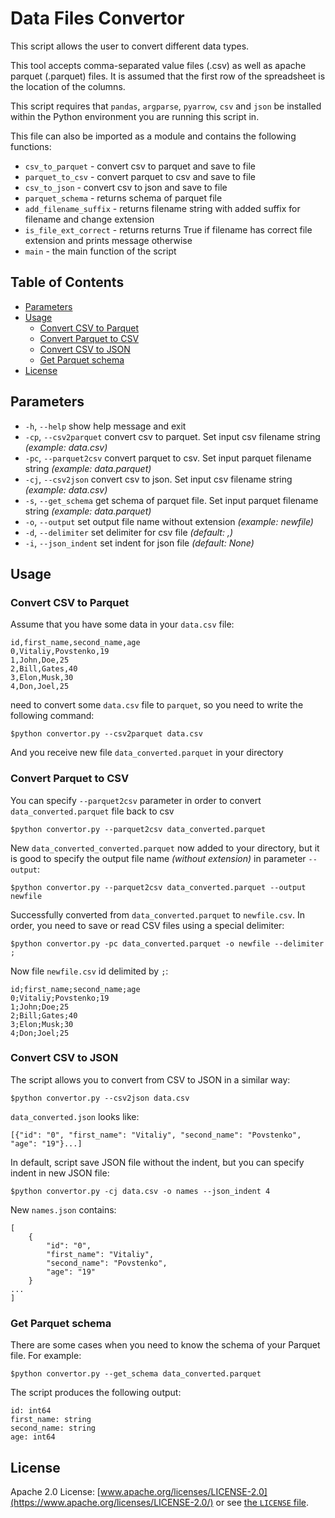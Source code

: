 # Data Files Convertor

This script allows the user to convert different data types. 

This tool accepts comma-separated value files (.csv) as well as apache parquet (.parquet) files. It is assumed that the first row of the spreadsheet is the location of the columns.

This script requires that `pandas`, `argparse`, `pyarrow`, `csv` and `json` be installed within the Python environment you are running this script in.

This file can also be imported as a module and contains the following functions:

* `csv_to_parquet` - convert csv to parquet and save to file
* `parquet_to_csv` - convert parquet to csv and save to file
* `csv_to_json` - convert csv to json and save to file
* `parquet_schema` - returns schema of parquet file
* `add_filename_suffix` - returns filename string with added suffix for filename and change extension
* `is_file_ext_correct` - returns returns True if filename has correct file extension and prints message otherwise
* `main` - the main function of the script

## Table of Contents
- [Parameters](#parameters)
- [Usage](#usage)
  * [Convert CSV to Parquet](#convert-csv-to-parquet)
  * [Convert Parquet to CSV](#convert-parquet-to-csv)
  * [Convert CSV to JSON](#convert-csv-to-json)
  * [Get Parquet schema](#get-parquet-schema)
- [License](#license)

## Parameters
* `-h`, `--help` show help message and exit
* `-cp`, `--csv2parquet` convert csv to parquet. Set input csv filename string *(example: data.csv)*
* `-pc`, `--parquet2csv` convert parquet to csv. Set input parquet filename string *(example: data.parquet)*
* `-cj`, `--csv2json` convert csv to json. Set input csv filename string *(example: data.csv)*
* `-s`, `--get_schema` get schema of parquet file. Set input parquet filename string *(example: data.parquet)*
* `-o`, `--output` set output file name without extension *(example: newfile)*
* `-d`, `--delimiter` set delimiter for csv file *(default: ,)*
* `-i`, `--json_indent` set indent for json file *(default: None)*

## Usage

### Convert CSV to Parquet

Assume that you have some data in your `data.csv` file:
```
id,first_name,second_name,age
0,Vitaliy,Povstenko,19
1,John,Doe,25
2,Bill,Gates,40
3,Elon,Musk,30
4,Don,Joel,25
```
 need to convert some `data.csv` file to `parquet`, so you need to write the following command:
```
$python convertor.py --csv2parquet data.csv
```
And you receive new file `data_converted.parquet` in your directory

### Convert Parquet to CSV
You can specify `--parquet2csv` parameter in order to convert `data_converted.parquet` file back to csv
```
$python convertor.py --parquet2csv data_converted.parquet
```
New `data_converted_converted.parquet` now added to your directory, but it is good to specify the output file name *(without extension)* in parameter `--output`:
```
$python convertor.py --parquet2csv data_converted.parquet --output newfile
```
Successfully converted from `data_converted.parquet` to `newfile.csv`.
In order, you need to save or read CSV files using a special delimiter:
```
$python convertor.py -pc data_converted.parquet -o newfile --delimiter ;
```
Now file `newfile.csv` id delimited by `;`:
```
id;first_name;second_name;age
0;Vitaliy;Povstenko;19
1;John;Doe;25
2;Bill;Gates;40
3;Elon;Musk;30
4;Don;Joel;25
```

### Convert CSV to JSON
The script allows you to convert from CSV to JSON in a similar way:
```
$python convertor.py --csv2json data.csv  
```
`data_converted.json` looks like:
```
[{"id": "0", "first_name": "Vitaliy", "second_name": "Povstenko", "age": "19"}...]
```
In default, script save JSON file without the indent, but you can specify indent in new JSON file:
```
$python convertor.py -cj data.csv -o names --json_indent 4
```
New `names.json` contains:
```
[
    {
        "id": "0",
        "first_name": "Vitaliy",
        "second_name": "Povstenko",
        "age": "19"
    }
...
]
```

### Get Parquet schema
There are some cases when you need to know the schema of your Parquet file. For example:
```
$python convertor.py --get_schema data_converted.parquet
```
The script produces the following output:
```
id: int64
first_name: string
second_name: string
age: int64
```


## License
Apache 2.0 License: [www.apache.org/licenses/LICENSE-2.0](https://www.apache.org/licenses/LICENSE-2.0/) or see [the `LICENSE` file](https://github.com/povstenko/parquet_convertor/blob/main/LICENSE).
